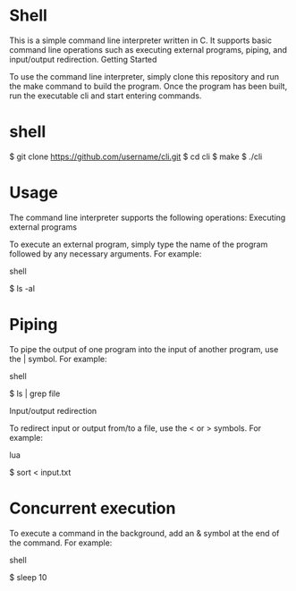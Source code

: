 # Shell

This is a simple command line interpreter written in C. It supports basic command line operations such as executing external programs, piping, and input/output redirection.
Getting Started

To use the command line interpreter, simply clone this repository and run the make command to build the program. Once the program has been built, run the executable cli and start entering commands.

# shell

$ git clone https://github.com/username/cli.git
$ cd cli
$ make
$ ./cli

# Usage

The command line interpreter supports the following operations:
Executing external programs

To execute an external program, simply type the name of the program followed by any necessary arguments. For example:

shell

$ ls -al

# Piping

To pipe the output of one program into the input of another program, use the | symbol. For example:

shell

$ ls | grep file

Input/output redirection

To redirect input or output from/to a file, use the < or > symbols. For example:

lua

$ sort < input.txt 

# Concurrent execution

To execute a command in the background, add an & symbol at the end of the command. For example:

shell

$ sleep 10
